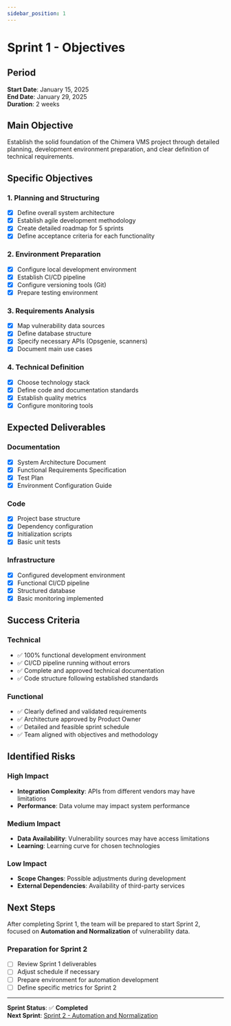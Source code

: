 ```yaml
---
sidebar_position: 1
---
```


# Sprint 1 - Objectives

## Period
**Start Date**: January 15, 2025  
**End Date**: January 29, 2025  
**Duration**: 2 weeks

## Main Objective
Establish the solid foundation of the Chimera VMS project through detailed planning, development environment preparation, and clear definition of technical requirements.

## Specific Objectives

### 1. Planning and Structuring
- [x] Define overall system architecture
- [x] Establish agile development methodology
- [x] Create detailed roadmap for 5 sprints
- [x] Define acceptance criteria for each functionality

### 2. Environment Preparation
- [x] Configure local development environment
- [x] Establish CI/CD pipeline
- [x] Configure versioning tools (Git)
- [x] Prepare testing environment

### 3. Requirements Analysis
- [x] Map vulnerability data sources
- [x] Define database structure
- [x] Specify necessary APIs (Opsgenie, scanners)
- [x] Document main use cases

### 4. Technical Definition
- [x] Choose technology stack
- [x] Define code and documentation standards
- [x] Establish quality metrics
- [x] Configure monitoring tools

## Expected Deliverables

### Documentation
- [x] System Architecture Document
- [x] Functional Requirements Specification
- [x] Test Plan
- [x] Environment Configuration Guide

### Code
- [x] Project base structure
- [x] Dependency configuration
- [x] Initialization scripts
- [x] Basic unit tests

### Infrastructure
- [x] Configured development environment
- [x] Functional CI/CD pipeline
- [x] Structured database
- [x] Basic monitoring implemented

## Success Criteria

### Technical
- ✅ 100% functional development environment
- ✅ CI/CD pipeline running without errors
- ✅ Complete and approved technical documentation
- ✅ Code structure following established standards

### Functional
- ✅ Clearly defined and validated requirements
- ✅ Architecture approved by Product Owner
- ✅ Detailed and feasible sprint schedule
- ✅ Team aligned with objectives and methodology

## Identified Risks

### High Impact
- **Integration Complexity**: APIs from different vendors may have limitations
- **Performance**: Data volume may impact system performance

### Medium Impact
- **Data Availability**: Vulnerability sources may have access limitations
- **Learning**: Learning curve for chosen technologies

### Low Impact
- **Scope Changes**: Possible adjustments during development
- **External Dependencies**: Availability of third-party services

## Next Steps

After completing Sprint 1, the team will be prepared to start Sprint 2, focused on **Automation and Normalization** of vulnerability data.

### Preparation for Sprint 2
- [ ] Review Sprint 1 deliverables
- [ ] Adjust schedule if necessary
- [ ] Prepare environment for automation development
- [ ] Define specific metrics for Sprint 2

---

**Sprint Status**: ✅ **Completed**  
**Next Sprint**: [Sprint 2 - Automation and Normalization](/docs/sprints/sprint-2/objetivos)